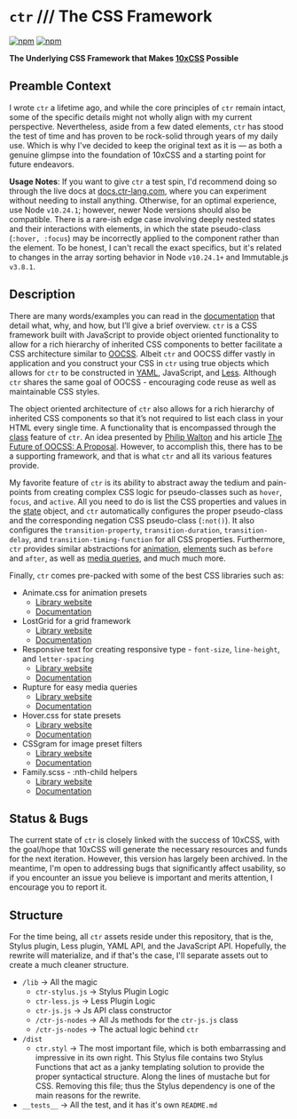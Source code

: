 # `ctr` /// The CSS Framework
[![npm](https://img.shields.io/npm/l/ctr.svg)](https://github.com/ctr-lang/ctr/blob/master/LICENSE.txt)
[![npm](https://img.shields.io/npm/v/ctr.svg)](https://www.npmjs.com/package/ctr)

__The Underlying CSS Framework that Makes [10xCSS](https://10xcss.com/) Possible__

##  Preamble Context
I wrote `ctr` a lifetime ago, and while the core principles of `ctr` remain intact, some of the specific details might not wholly align with my current perspective. Nevertheless, aside from a few dated elements, `ctr` has stood the test of time and has proven to be rock-solid through years of my daily use. Which is why I've decided to keep the original text as it is — as both a genuine glimpse into the foundation of 10xCSS and a starting point for future endeavors.

**Usage Notes**: If you want to give `ctr` a test spin, I'd recommend doing so through the live docs at [docs.ctr-lang.com](https://docs.ctr-lang.com/), where you can experiment without needing to install anything. Otherwise, for an optimal experience, use Node `v10.24.1`; however, newer Node versions should also be compatible. There is a rare-ish edge case involving deeply nested states and their interactions with elements, in which the state pseudo-class (`:hover, :focus`) may be incorrectly applied to the component rather than the element. To be honest, I can't recall the exact specifics, but it's related to changes in the array sorting behavior in Node `v10.24.1+` and Immutable.js `v3.8.1`.


## Description

There are many words/examples you can read in the [documentation](https://docs.ctr-lang.com/) that detail what, why, and how, but I’ll give a brief overview. `ctr` is a CSS framework built with JavaScript to provide object oriented functionality to allow for a rich hierarchy of inherited CSS components to better facilitate a CSS architecture similar to [OOCSS](https://github.com/stubbornella/oocss/wiki). Albeit `ctr` and OOCSS differ vastly in application and you construct your CSS in `ctr` using true objects which allows for `ctr` to be constructed in [YAML](http://yaml.org/), JavaScript, and [Less](http://lesscss.org/). Although `ctr` shares the same goal of OOCSS - encouraging code reuse as well as maintainable CSS styles.

The object oriented architecture of `ctr` also allows for a rich hierarchy of inherited CSS components so that it’s not required to list each class in your HTML every single time. A functionality that is encompassed through the [class](https://docs.ctr-lang.com/class/general/) feature of `ctr`. An idea presented by [Philip Walton](philipwalton.com/about/) and his article [The Future of OOCSS: A Proposal](https://philipwalton.com/articles/the-future-of-oocss-a-proposal/). However, to accomplish this, there has to be a supporting framework, and that is what `ctr` and all its various features provide.

My favorite feature of `ctr` is its ability to abstract away the tedium and pain-points from creating complex CSS logic for pseudo-classes such as `hover`, `focus`, and `active`. All you need to do is list the CSS properties and values in the [state](https://docs.ctr-lang.com/state/general/) object, and `ctr` automatically configures the proper pseudo-class and the corresponding negation CSS pseudo-class (`:not()`). It also configures the `transition-property`, `transition-duration`, `transition-delay`, and `transition-timing-function` for all CSS properties. Furthermore, `ctr` provides similar abstractions for [animation](https://docs.ctr-lang.com/animation/general/), [elements](https://docs.ctr-lang.com/element/general/) such as `before` and `after`, as well as [media queries](https://docs.ctr-lang.com/media/general/), and much much more.

Finally, `ctr` comes pre-packed with some of the best CSS libraries such as:
+ Animate.css for animation presets
    * [Library website](https://daneden.github.io/animate.css/)
    * [Documentation](https://docs.ctr-lang.com/animation/animate.css/)
+ LostGrid for a grid framework
    * [Library website](http://lostgrid.org/)
    * [Documentation](https://docs.ctr-lang.com/grid/general/)
+ Responsive text for creating responsive type - `font-size`, `line-height`, and `letter-spacing`
    * [Library website](https://github.com/seaneking/postcss-responsive-type)
    * [Documentation](https://docs.ctr-lang.com/helpers/responsive-text/)
+ Rupture for easy media queries
    * [Library website](http://jescalan.github.io/rupture/)
    * [Documentation](https://docs.ctr-lang.com/media/mixin/)
+ Hover.css for state presets
    * [Library website](http://ianlunn.github.io/Hover/)
    * [Documentation](https://docs.ctr-lang.com/state/hover.css/)
+ CSSgram for image preset filters
    * [Library website](https://una.im/CSSgram/)
    * [Documentation](https://docs.ctr-lang.com/helpers/filter/)
+ Family.scss - :nth-child helpers
    * [Library website](http://lukyvj.github.io/family.scss/)
    * [Documentation](https://docs.ctr-lang.com/element/nth-key/)


## Status & Bugs

The current state of `ctr` is closely linked with the success of 10xCSS, with the goal/hope that 10xCSS will generate the necessary resources and funds for the next iteration. However, this version has largely been archived. In the meantime, I'm open to addressing bugs that significantly affect usability, so if you encounter an issue you believe is important and merits attention, I encourage you to report it.


## Structure

For the time being, all `ctr` assets reside under this repository, that is the, Stylus plugin, Less plugin, YAML API, and the JavaScript API. Hopefully, the rewrite will materialize, and if that's the case, I'll separate assets out to create a much cleaner structure.


+ `/lib` -> All the magic
    * `ctr-stylus.js` -> Stylus Plugin Logic
    * `ctr-less.js` -> Less Plugin Logic
    * `ctr-js.js` -> Js API class constructor
    * `/ctr-js-nodes` -> All Js methods for the `ctr-js.js` class
    * `/ctr-js-nodes` -> The actual logic behind `ctr`
+ `/dist`
    * `ctr.styl` -> The most important file, which is both embarrassing and impressive in its own right. This Stylus file contains two Stylus Functions that act as a janky templating solution to provide the proper syntactical structure. Along the lines of mustache but for CSS. Removing this file; thus the Stylus dependency is one of the main reasons for the rewrite.
+ `__tests__` -> All the test, and it has it's own `README.md`

